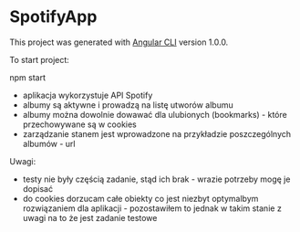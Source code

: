 # SpotifyApp

This project was generated with [Angular CLI](https://github.com/angular/angular-cli) version 1.0.0.

To start project:

npm start

* aplikacja wykorzystuje API Spotify
* albumy są aktywne i prowadzą na listę utworów albumu
* albumy można dowolnie dowawać dla ulubionych (bookmarks) - które przechowywane są w cookies 
* zarządzanie stanem jest wprowadzone na przykładzie poszczególnych albumów - url


Uwagi:
* testy nie były częścią zadanie, stąd ich brak - wrazie potrzeby mogę je dopisać
* do cookies dorzucam całe obiekty co jest niezbyt optymalbym rozwiązaniem dla aplikacji - pozostawiłem to jednak w takim stanie z uwagi na to że jest zadanie testowe

